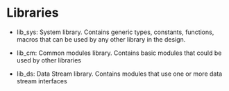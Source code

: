 # Libraries
- lib_sys: System library. Contains generic types, constants, functions, macros that can be used by any other library in the design.
  
- lib_cm: Common modules library. Contains basic modules that could be used by other libraries
  
- lib_ds: Data Stream library. Contains modules that use one or more data stream interfaces